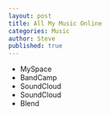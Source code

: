 ```yaml
---
layout: post
title: All My Music Online
categories: Music
author: Steve
published: true
---
```


+ MySpace
+ BandCamp
+ SoundCloud
+ SoundCloud
+ Blend

